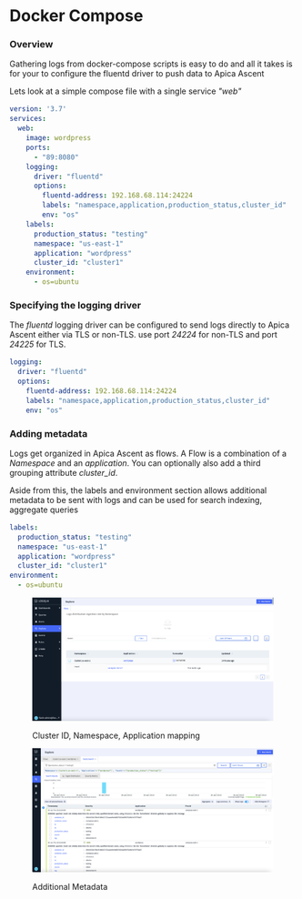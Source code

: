 # Docker Compose

### Overview

Gathering logs from docker-compose scripts is easy to do and all it takes is for your to configure the fluentd driver to push data to Apica Ascent

Lets look at a simple compose file with a single service _"web"_

```yaml
version: '3.7'
services:
  web:
    image: wordpress
    ports:
      - "89:8080"
    logging:
      driver: "fluentd"
      options:
        fluentd-address: 192.168.68.114:24224
        labels: "namespace,application,production_status,cluster_id"
        env: "os"
    labels:
      production_status: "testing"
      namespace: "us-east-1"
      application: "wordpress"
      cluster_id: "cluster1"
    environment:
      - os=ubuntu
```

### Specifying the logging driver

The _fluentd_ logging driver can be configured to send logs directly to Apica Ascent either via TLS or non-TLS. use port _24224_ for non-TLS and port _24225_ for TLS.

```yaml
logging:
  driver: "fluentd"
  options:
    fluentd-address: 192.168.68.114:24224
    labels: "namespace,application,production_status,cluster_id"
    env: "os"
```

### Adding metadata

Logs get organized in Apica Ascent as flows. A Flow is a combination of a _Namespace_ and an _application_. You can optionally also add a third grouping attribute _cluster\_id_.

Aside from this, the labels and environment section allows additional metadata to be sent with logs and can be used for search indexing, aggregate queries

```yaml
labels:
  production_status: "testing"
  namespace: "us-east-1"
  application: "wordpress"
  cluster_id: "cluster1"
environment:
  - os=ubuntu
```

<figure><img src="../.gitbook/assets/Screen Shot 2023-01-26 at 3.15.25 PM.png" alt=""><figcaption><p>Cluster ID, Namespace, Application mapping</p></figcaption></figure>

<figure><img src="../.gitbook/assets/Screen Shot 2023-01-26 at 3.16.30 PM.png" alt=""><figcaption><p>Additional Metadata</p></figcaption></figure>

